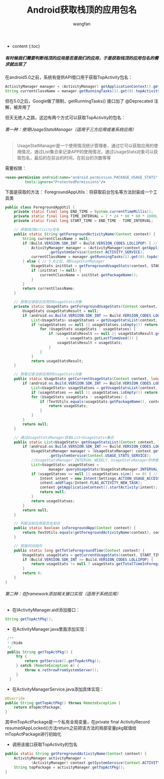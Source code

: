 ﻿---
layout: post
title:  Android获取栈顶的应用包名
categories: Android
tags:   栈顶 包名
author: wangfan
---

* content
{:toc}

##### 有时候我们需要判断栈顶的应用是否是我们的应用，于是获取栈顶的应用包名的需求就出现了
在android5.0之前，系统有提供API借口用于获取TopActivity包名：

```java
ActivityManager manager = (ActivityManager) getApplicationContext().getSystemService(ACTIVITY_SERVICE);
String currentClassName = manager.getRunningTasks(1).get(0).topActivity.getPackageName();
```
但在5.0之后，Google做了限制，getRunningTasks() 接口加了 @Deprecated 注解，被弃用了

但天无绝人之路，这边有两个方式可以获取TopActivity的包名：
###### 第一种：使用UsageStatsManager（适用于三方应用或者系统应用）
>UsageStatManager是一个使用情况统计管理者，通过它可以获取应用的使用情况，通过List集合来记录APP的使用情况，通过UsageStats对象可以获取包名，最后的在前台的时间，在前台的次数等等

需要权限：

```xml
<uses-permission android:name="android.permission.PACKAGE_USAGE_STATS"
         tools:ignore="ProtectedPermissions"/>
```
下面是获取的方法：
ForegroundAppUtils：将获取前台包名等方法封装成一个工具类
```java
public class ForegroundAppUtil { 
	private static final long END_TIME = System.currentTimeMillis(); 
	private static final long TIME_INTERVAL = 7 * 24 * 60 * 60 * 1000L; 
	private static final long START_TIME = END_TIME - TIME_INTERVAL;

    // 获取栈顶Activity包名
	public static String getForegroundActivityName(Context context) {
		String currentClassName = null; 
		if (Build.VERSION.SDK_INT < Build.VERSION_CODES.LOLLIPOP) { // 5.0之前，用getRunningTasks()接口
			ActivityManager manager = (ActivityManager)context.getApplicationContext()
			        .getSystemService(Context.ACTIVITY_SERVICE); 
			currentClassName = manager.getRunningTasks(1).get(0).topActivity.getPackageName(); 
		} else { // 5.0之后，用UsageStatManager
			UsageStats initStat = getForegroundUsageStats(context, START_TIME, END_TIME); 
			if (initStat != null) { 
				currentClassName = initStat.getPackageName(); 
			}
		} 
		return currentClassName; 
	}

    // 获取记录前台应用的UsageStats对象
    private static UsageStats getForegroundUsageStats(Context context, long startTime, long endTime) {
    	UsageStats usageStatsResult = null; 
    	if (android.os.Build.VERSION.SDK_INT >= Build.VERSION_CODES.LOLLIPOP) { 
    		List<UsageStats> usageStatses = getUsageStatsList(context, startTime, endTime); 
    		if (usageStatses == null || usageStatses.isEmpty()) return null; 
    			for (UsageStats usageStats : usageStatses) { 
    				if (usageStatsResult == null || usageStatsResult.getLastTimeUsed()
    						< usageStats.getLastTimeUsed()) { 
    					usageStatsResult = usageStats; 
    				} 
    			} 
    		} 
    		return usageStatsResult; 
    }

    // 获取记录当前应用的UsageStats对象
    public static UsageStats getCurrentUsageStats(Context context, long startTime, long endTime) { 
    	if (android.os.Build.VERSION.SDK_INT >= Build.VERSION_CODES.LOLLIPOP) { 
    		List<UsageStats> usageStatses = getUsageStatsList(context, startTime, endTime); 
    		if (usageStatses == null || usageStatses.isEmpty()) return null; 
    		for (UsageStats usageStats : usageStatses) { 
    			if (TextUtils.equals(usageStats.getPackageName(), context.getPackageName())) { 
    				return usageStats; 
    			} 
    		} 
    	} 
    	return null; 
    }

    // 通过UsageStatsManager获取List<UsageStats>集合
	public static List<UsageStats> getUsageStatsList(Context context, long startTime, long endTime) { 
		if (android.os.Build.VERSION.SDK_INT >= Build.VERSION_CODES.LOLLIPOP) { 
			UsageStatsManager manager = (UsageStatsManager) context.getApplicationContext()
                    .getSystemService(Context.USAGE_STATS_SERVICE);
            //UsageStatsManager.INTERVAL_WEEKLY，UsageStatsManager的参数定义了5个，具体查阅源码 
			List<UsageStats> usageStatses = 
					manager.queryUsageStats(UsageStatsManager.INTERVAL_BEST, startTime, endTime); 
			if (usageStatses == null || usageStatses.size() == 0) { // 没有权限，获取不到数据 
				Intent intent = new Intent(Settings.ACTION_USAGE_ACCESS_SETTINGS);
				intent.addFlags(Intent.FLAG_ACTIVITY_NEW_TASK);
				context.getApplicationContext().startActivity(intent); 
				return null;
			} 
			return usageStatses; 
		} 
		return null; 
	}

    // 判断当前应用是否在前台
    public static boolean isForegroundApp(Context context) { 
    	return TextUtils.equals(getForegroundActivityName(context), context.getPackageName()); 
    }

    // 获取时间段内
    public static long getTotleForegroundTime(Context context) { 
    	UsageStats usageStats = getCurrentUsageStats(context, START_TIME, END_TIME);
    	if (Build.VERSION.SDK_INT >= Build.VERSION_CODES.LOLLIPOP) { 
    		return usageStats != null ? usageStats.getTotalTimeInForeground() : 0; 
    	} 
    	return 0; 
    }
}
```
###### 第二种：在framework添加相关接口实现（适用于系统应用）
- 在IActivityManager.aidl添加接口：

```java
String getTopActPkg();
```
- 在ActivityManager.java里面添加实现：

```java
 /**
 * @hide
 */
 public String getTopActPkg() {
     try {
         return getService().getTopActPkg();
     } catch (RemoteException e) {
         throw e.rethrowFromSystemServer();
     }
  }
```
- 在ActivityManagerService.java添加具体实现：
```java
@Override
public String getTopActPkg() throws RemoteException {
    return mTopActPackage;
}
```
其中mTopActPackage是一个私有全局变量，在private final ActivityRecord resumedAppLocked()方法return之前把该方法的局部变量pkg赋值给mTopActPackage进行初始化

- 调用该接口获取TopActivity的包名

```java
public static String getForegroundActivityName(Context context) {
	ActivityManager activityManager =
	        (ActivityManager) context.getSystemService(Context.ACTIVITY_SERVICE);
	String topPackage = activityManager.getTopActPkg();
}
```

